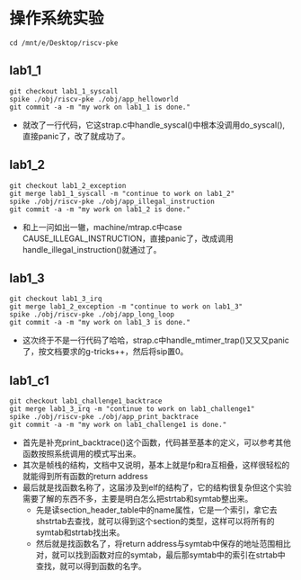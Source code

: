 # 操作系统实验

```
cd /mnt/e/Desktop/riscv-pke
```

## lab1_1
```
git checkout lab1_1_syscall
spike ./obj/riscv-pke ./obj/app_helloworld
git commit -a -m "my work on lab1_1 is done."
```
- 就改了一行代码，它这strap.c中handle_syscal()中根本没调用do_syscal(),直接panic了，改了就成功了。

## lab1_2
```
git checkout lab1_2_exception
git merge lab1_1_syscall -m "continue to work on lab1_2"
spike ./obj/riscv-pke ./obj/app_illegal_instruction
git commit -a -m "my work on lab1_2 is done."
```
- 和上一问如出一辙，machine/mtrap.c中case CAUSE_ILLEGAL_INSTRUCTION，直接panic了，改成调用handle_illegal_instruction()就通过了。

## lab1_3
```
git checkout lab1_3_irq
git merge lab1_2_exception -m "continue to work on lab1_3"
spike ./obj/riscv-pke ./obj/app_long_loop
git commit -a -m "my work on lab1_3 is done."
```
- 这次终于不是一行代码了哈哈，strap.c中handle_mtimer_trap()又又又panic了，按文档要求的g-tricks++，然后将sip置0。

## lab1_c1
```
git checkout lab1_challenge1_backtrace
git merge lab1_3_irq -m "continue to work on lab1_challenge1"
spike ./obj/riscv-pke ./obj/app_print_backtrace
git commit -a -m "my work on lab1_challenge1 is done."
```
- 首先是补充print_backtrace()这个函数，代码甚至基本的定义，可以参考其他函数按照系统调用的模式写出来。
- 其次是帧栈的结构，文档中又说明，基本上就是fp和ra互相叠，这样很轻松的就能得到所有函数的return address
- 最后就是找函数名称了，这届涉及到elf的结构了，它的结构很复杂但这个实验需要了解的东西不多，主要是明白怎么把strtab和symtab整出来。
  - 先是读section_header_table中的name属性，它是一个索引，拿它去shstrtab去查找，就可以得到这个section的类型，这样可以将所有的symtab和strtab找出来。
  - 然后就是找函数名了，将return address与symtab中保存的地址范围相比对，就可以找到函数对应的symtab，最后那symtab中的索引在strtab中查找，就可以得到函数的名字。